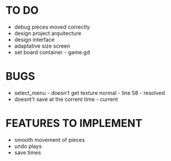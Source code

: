 # TO DO
- debug pieces moved correctly
- design project arquitecture
- design interface
- adaptative size screen
- set board container - game.gd

# BUGS
- select_menu - doesn't get texture normal - line 58 - resolved
- doesnt't save at the corrent time - current


# FEATURES TO IMPLEMENT
- smooth movement of pieces
- undo plays
- save times
